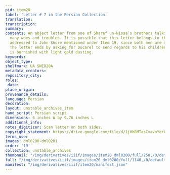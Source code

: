 ```yaml
---
pid: item20
label: 'Letter # 7 in the Persian Collection'
translation:
transcription:
summary:
contents: An abject letter from one of Sharaf un-Nissa’s brothers talking about his
  many woes and troubles. It is possible that this letter belongs to the envelope
  addressed to John Shore mentioned under Item 19, since both men are mentioned here.
  The letter ends by asking for Ducarel to send regards to his children. The paper
  is burnished with light gold dusting.
keywords:
object_type:
shelfmark: UA SNED20A
metadata_creators:
repository_city:
roles:
_date:
place_origin:
provenance_details:
language: Persian
decoration:
layout: unstable_archives_item
hand_script: Persian script
dimensions: 6 inches W by 9.76 inches L
additional_info:
notes_digitizer: Scan letter on both sides.
copyright_statement: https://drive.google.com/file/d/1jHhRMTasCxavoYer89Wn8_Xn65nL0sW0/view?usp=sharing
terms_use:
images: dml0200-dml0201
order: '19'
collection: unstable_archives
thumbnail: "/img/derivatives/iiif/images/item20_dml0200/full/250,/0/default.jpg"
full: "/img/derivatives/iiif/images/item20_dml0200/full/1140,/0/default.jpg"
manifest: "/img/derivatives/iiif/item20/manifest.json"
---
```

